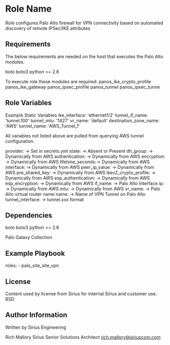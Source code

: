 Role Name
=========

Role configures Palo Alto firewall for VPN connectivity based on automated discovery of remote IPSec/IKE attributes

Requirements
------------

The below requirements are needed on the host that executes the Palo Alto modules.

boto
boto3
python >= 2.6

To execute role these modules are required:
panos_ike_crypto_profile
panos_ike_gateway
panos_ipsec_profile
panos_tunnel
panos_ipsec_tunne

Role Variables
--------------

Example Static Variables
ike_interface: 'ethernet1/2'
tunnel_if_name: 'tunnel.100'
tunnel_mtu: '1427'
vr_name: 'default'
destination_zone_name: 'AWS'
tunnel_name: 'AWS_Tunnel_1'

All variables not listed above are pulled from querying AWS tunnel configuration. 

provider: -> Set in secrets.yml
state: -> Absent or Present
dh_group: -> Dynamically from AWS
authentication: -> Dynamically from AWS
encryption: -> Dynamically from AWS
lifetime_seconds:-> Dynamically from AWS
interface: -> Dynamically from AWS
peer_ip_value: -> Dynamically from AWS
pre_shared_key: -> Dynamically from AWS
ikev2_crypto_profile: -> Dynamically from AWS
esp_authentication: -> Dynamically from AWS
esp_encryption: -> Dynamically from AWS
if_name: -> Palo Alto Interface
ip: -> Dynamically from AWS
mtu:  -> Dynamically from AWS
vr_name: -> Palo Alto virtual router name
name: -> Name of VPN Tunnel on Palo Alto
tunnel_interface: -> tunnel.xxx format


Dependencies
------------

boto
boto3
python >= 2.6

Palo Galaxy Collection

Example Playbook
----------------

  roles:
    - palo_site_site_vpn

License
-------

Content used by license from Sirius for internal Sirius and customer use.
BSD

Author Information
------------------

Written by Sirius Engineering

Rich Mallory
Sirius
Senior Solutions Architect
rich.mallory@siriuscom.com
